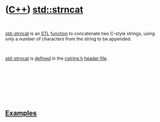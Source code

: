 



 

 

 

 

 

([C++](Cpp.htm)) [std::strncat](CppStrncat.htm)
===============================================

 

[std::strncat](CppStrncat.htm) is an [STL](CppStl.htm)
[function](CppFunction.htm) to concatenate two C-style strings, using
only a number of characters from the string to be appended.

 

[std::strncat](CppStrncat.htm) is [defined](CppDefinition.htm) in the
[cstring.h](CppCstringH.htm) [header file](CppHeaderFile.htm).

 

 

 

 

[Examples](CppExample.htm)
--------------------------

 

 

 

 

 

 





 



